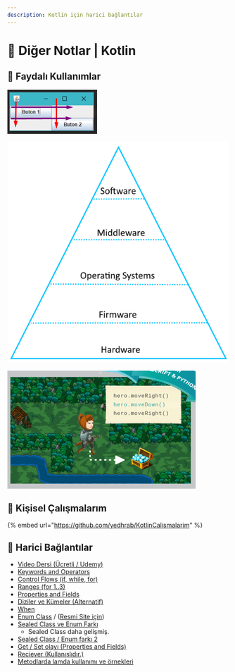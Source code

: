 ```yaml
---
description: Kotlin için harici bağlantılar
---
```


# 📝 Diğer Notlar \| Kotlin

## 🌟 Faydalı Kullanımlar

![](../../.gitbook/assets/image%20%2830%29.png)

![](../../.gitbook/assets/image%20%2862%29.png)

![](../../.gitbook/assets/image%20%2852%29.png)

## 🚀 Kişisel Çalışmalarım

{% embed url="https://github.com/yedhrab/KotlinCalismalarim" %}

## 🔗 Harici Bağlantılar

* [Video Dersi \(Ücretli / Udemy\)](https://www.udemy.com/android-o-mobil-uygulama-dersi-kotlin-java/)
* [Keywords and Operators](https://kotlinlang.org/docs/reference/keyword-reference.html)
* [Control Flows \(if, while, for\)](https://kotlinlang.org/docs/reference/control-flow.html)
* [Ranges \(for 1..3\)](https://kotlinlang.org/docs/reference/ranges.html)
* [Properties and Fields](https://kotlinlang.org/docs/reference/properties.html)
* [Diziler ve Kümeler \(Alternatif\)](https://www.mobilhanem.com/kotlin-dersleri-kotlin-diziler-array/)
* [When](http://www.baeldung.com/kotlin-when)
* [Enum Class](http://developine.com/enum-classes-in-kotlin-example/) / \([Resmi Site için](https://kotlinlang.org/api/latest/jvm/stdlib/kotlin/-enum/index.html)\)
* [Sealed Class ve Enum Farkı](https://proandroiddev.com/kotlin-sealed-classes-enums-with-swag-d3c4b799bcd4)
  * Sealed Class daha gelişmiş.
* [Sealed Class / Enum farkı 2](https://medium.com/@arturogdg/creating-enums-with-associated-data-in-kotlin-d9e2cdcf4a99)
* [Get / Set olayı \(Properties and Fields\)](https://kotlinlang.org/docs/reference/properties.html)
* [Reciever \(Kullanışlıdır.\)](https://stackoverflow.com/questions/45875491/what-is-a-receiver-in-kotlin)
* [Metodlarda lamda kullanımı ve örnekleri](https://medium.com/@dbottillo/kotlin-by-examples-methods-and-lambdas-25aef7544365)

